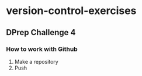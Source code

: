 # version-control-exercises

## DPrep Challenge 4

### How to work with Github

1. Make a repository
2. Push
